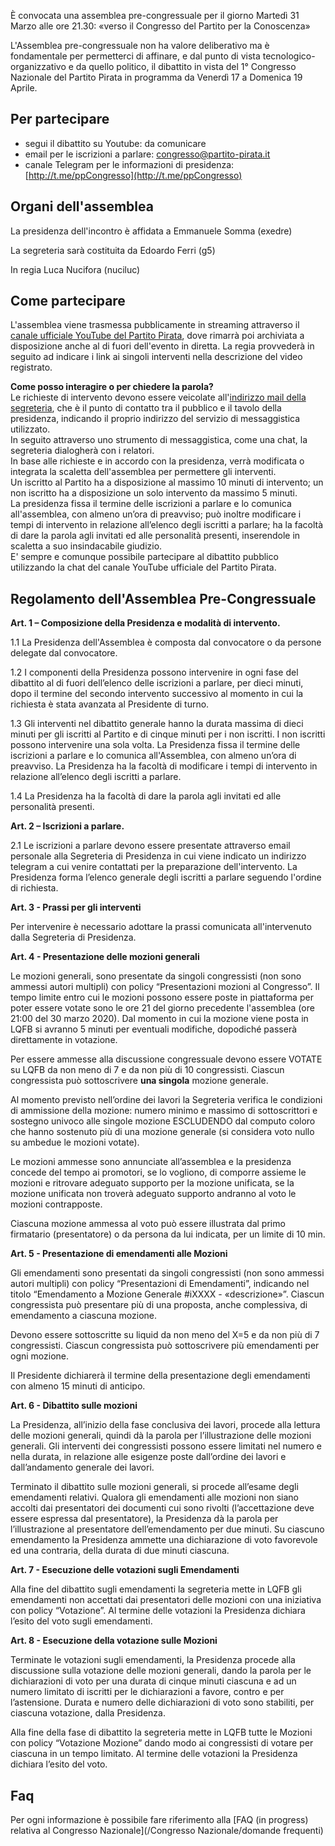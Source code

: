 È convocata una assemblea pre-congressuale per il giorno Martedì 31 Marzo alle ore 21.30: «verso il Congresso del Partito per la Conoscenza»

L'Assemblea pre-congressuale non ha valore deliberativo ma è fondamentale per permetterci di affinare, e dal punto di vista tecnologico-organizzativo e da quello politico, il dibattito in vista del 1° Congresso Nazionale del Partito Pirata in programma da Venerdì 17 a Domenica 19 Aprile.

## Per partecipare

- segui il dibattito su Youtube: da comunicare
- email per le iscrizioni a parlare: congresso@partito-pirata.it
- canale Telegram per le informazioni di presidenza: [http://t.me/ppCongresso](http://t.me/ppCongresso)

## Organi dell'assemblea

La presidenza dell'incontro è affidata a Emmanuele Somma (exedre)

La segreteria sarà costituita da Edoardo Ferri (g5)

In regia Luca Nucifora (nuciluc)

## Come partecipare

L'assemblea viene trasmessa pubblicamente in streaming attraverso il [canale ufficiale YouTube del Partito Pirata](https://www.youtube.com/channel/UC4q_uEZYzG2gLtZNHZ92mpA), dove rimarrà poi archiviata a disposizione anche al di fuori dell'evento in diretta. La regia provvederà in seguito ad indicare i link ai singoli interventi nella descrizione del video registrato.  

**Come posso interagire o per chiedere la parola?**  
Le richieste di intervento devono essere veicolate all'[indirizzo mail della segreteria](mailto:congresso@partito-pirata.it), che è il punto di contatto tra il pubblico e il tavolo della presidenza, indicando il proprio indirizzo del servizio di messaggistica utilizzato.  
In seguito attraverso uno strumento di messaggistica, come una chat, la segreteria dialogherà con i relatori.  
In base alle richieste e in accordo con la presidenza, verrà modificata o integrata la scaletta dell'assemblea per permettere gli interventi.  
Un iscritto al Partito ha a disposizione al massimo 10 minuti di intervento; un non iscritto ha a disposizione un solo intervento da massimo 5 minuti.  
La presidenza fissa il termine delle iscrizioni a parlare e lo comunica all'assemblea, con almeno un’ora di preavviso; può inoltre modificare i tempi di intervento in relazione all’elenco degli iscritti a parlare; ha la facoltà di dare la parola agli invitati ed alle personalità presenti, inserendole in scaletta a suo insindacabile giudizio.  
E' sempre e comunque possibile partecipare al dibattito pubblico utilizzando la chat del canale YouTube ufficiale del Partito Pirata.  

## Regolamento dell'Assemblea Pre-Congressuale 

**Art. 1 – Composizione della Presidenza e modalità di intervento.**  

1.1 La Presidenza dell'Assemblea è composta dal convocatore o da persone delegate dal convocatore.  

1.2  I componenti della Presidenza possono intervenire in ogni fase del dibattito al di fuori dell’elenco delle iscrizioni a parlare, per dieci minuti, dopo il termine del secondo intervento successivo al momento in cui la richiesta è stata avanzata al Presidente di turno.  

1.3  Gli interventi nel dibattito generale hanno la durata massima di dieci minuti per gli iscritti al Partito e di cinque minuti per i non iscritti. I non iscritti possono intervenire una sola volta. La Presidenza fissa il termine delle iscrizioni a parlare e lo comunica all'Assemblea, con almeno un’ora di preavviso. La Presidenza ha la facoltà di modificare i tempi di intervento in relazione all’elenco degli iscritti a parlare.  

1.4 La Presidenza ha la facoltà di dare la parola agli invitati ed alle personalità presenti.  

**Art. 2 – Iscrizioni a parlare.**  

2.1 Le iscrizioni a parlare devono essere presentate attraverso email personale alla Segreteria di Presidenza in cui viene indicato un indirizzo telegram a cui venire contattati per la preparazione dell'intervento. La Presidenza forma l’elenco generale degli iscritti a parlare seguendo l'ordine di richiesta.  

**Art. 3 - Prassi per gli interventi**  

Per intervenire è necessario adottare la prassi comunicata all'intervenuto dalla Segreteria di Presidenza.  



**Art. 4 - Presentazione delle mozioni generali**

Le mozioni generali, sono presentate da singoli congressisti (non sono ammessi autori multipli) con policy “Presentazioni mozioni al Congresso”.  Il tempo limite entro cui le mozioni possono essere poste in piattaforma per poter essere votate sono le ore 21 del giorno precedente l'assemblea (ore 21:00 del 30 marzo 2020). Dal momento in cui la mozione viene posta in LQFB si avranno 5 minuti per eventuali modifiche, dopodiché passerà direttamente in votazione. 

Per essere ammesse alla discussione congressuale devono essere VOTATE su LQFB da non meno di 7 e da non più di 10 congressisti. Ciascun congressista può sottoscrivere **una singola** mozione generale. 

Al momento previsto nell’ordine dei lavori la Segreteria verifica le condizioni di ammissione della mozione: numero minimo e massimo di sottoscrittori e sostegno univoco alle singole mozione ESCLUDENDO dal computo coloro che hanno sostenuto più di una mozione generale (si considera voto nullo su ambedue le mozioni votate).

Le mozioni ammesse sono annunciate all’assemblea e la presidenza concede del tempo ai promotori, se lo vogliono, di comporre assieme le mozioni e ritrovare adeguato supporto per la mozione unificata, se la mozione unificata non troverà adeguato supporto andranno al voto le mozioni contrapposte.

Ciascuna mozione ammessa al voto può essere illustrata dal primo firmatario (presentatore) o da persona da lui indicata, per un limite di 10 min.

**Art. 5 - Presentazione di emendamenti alle Mozioni**

Gli emendamenti sono presentati da singoli congressisti (non sono ammessi autori multipli) con policy “Presentazioni di Emendamenti”, indicando nel titolo “Emendamento a Mozione Generale #iXXXX - «descrizione»”. Ciascun congressista può presentare più di una proposta, anche complessiva, di emendamento a ciascuna mozione.

Devono essere sottoscritte su liquid da non meno del X=5 e da non più di 7 congressisti. Ciascun congressista può sottoscrivere più emendamenti per ogni mozione.

Il Presidente dichiarerà il termine della presentazione degli emendamenti con almeno 15 minuti di anticipo.

**Art. 6 - Dibattito sulle mozioni**

La Presidenza, all’inizio della fase conclusiva dei lavori, procede alla lettura delle mozioni generali, quindi dà la parola per l’illustrazione delle mozioni generali. Gli interventi dei congressisti possono essere limitati nel numero e nella durata, in relazione alle esigenze poste dall’ordine dei lavori e dall’andamento generale dei lavori.

Terminato il dibattito sulle mozioni generali, si procede all’esame degli emendamenti relativi. Qualora gli emendamenti alle mozioni non siano accolti dai presentatori dei documenti cui sono rivolti (l’accettazione deve essere espressa dal presentatore), la Presidenza dà la parola per l’illustrazione al presentatore dell’emendamento per due minuti. Su ciascuno emendamento la Presidenza ammette una dichiarazione di voto favorevole ed una contraria, della durata di due minuti ciascuna.

**Art. 7 - Esecuzione delle votazioni sugli Emendamenti**

Alla fine del dibattito sugli emendamenti la segreteria mette in LQFB gli emendamenti non accettati dai presentatori delle mozioni con una iniziativa con policy “Votazione”. Al termine delle votazioni la Presidenza dichiara l’esito del voto sugli emendamenti.

**Art. 8 - Esecuzione della votazione sulle Mozioni**

Terminate le votazioni sugli emendamenti, la Presidenza procede alla discussione sulla votazione delle mozioni generali, dando la parola per le dichiarazioni di voto per una durata di cinque minuti ciascuna e ad un numero limitato di iscritti per le dichiarazioni a favore, contro e per l’astensione. Durata e numero delle dichiarazioni di voto sono stabiliti, per ciascuna votazione, dalla Presidenza.

Alla fine della fase di dibattito la segreteria mette in LQFB tutte le Mozioni con policy “Votazione Mozione” dando modo ai congressisti di votare per ciascuna in un tempo limitato. Al termine delle votazioni la Presidenza dichiara l’esito del voto.


## Faq 

Per ogni informazione è possibile fare riferimento alla [FAQ (in progress) relativa al Congresso Nazionale](/Congresso Nazionale/domande frequenti)  